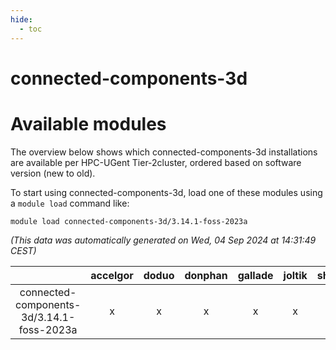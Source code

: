 ```yaml
---
hide:
  - toc
---
```


connected-components-3d
=======================

# Available modules


The overview below shows which connected-components-3d installations are available per HPC-UGent Tier-2cluster, ordered based on software version (new to old).

To start using connected-components-3d, load one of these modules using a `module load` command like:

```shell
module load connected-components-3d/3.14.1-foss-2023a
```

*(This data was automatically generated on Wed, 04 Sep 2024 at 14:31:49 CEST)*  

| |accelgor|doduo|donphan|gallade|joltik|shinx|skitty|
| :---: | :---: | :---: | :---: | :---: | :---: | :---: | :---: |
|connected-components-3d/3.14.1-foss-2023a|x|x|x|x|x|x|x|
